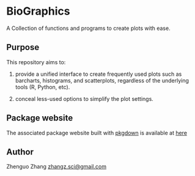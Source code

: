 
<!-- README.md is generated from README.Rmd. Please edit that file -->

# BioGraphics

A Collection of functions and programs to create plots with ease.

<!-- badges: start -->

<!-- badges: end -->

## Purpose

This repository aims to:

1.  provide a unified interface to create frequently used plots such as
    barcharts, histograms, and scatterplots, regardless of the
    underlying tools (R, Python, etc).

2.  conceal less-used options to simplify the plot settings.

## Package website

The associated package website built with
[pkgdown](https://pkgdown.r-lib.org/) is available at
[here](https://fortune9.github.io/BioGraphics/)

## Author

Zhenguo Zhang <zhangz.sci@gmail.com>
